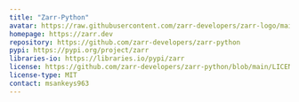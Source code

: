 ```yaml
---
title: "Zarr-Python"
avatar: https://raw.githubusercontent.com/zarr-developers/zarr-logo/main/zarr-pink-stacked.svg
homepage: https://zarr.dev
repository: https://github.com/zarr-developers/zarr-python
pypi: https://pypi.org/project/zarr
libraries-io: https://libraries.io/pypi/zarr
license: https://github.com/zarr-developers/zarr-python/blob/main/LICENSE.txt
license-type: MIT
contact: msankeys963
---
```

